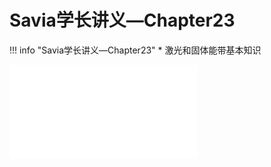 # Savia学长讲义—Chapter23
!!! info "Savia学长讲义—Chapter23"
    * 激光和固体能带基本知识

<object data="第 23 章 激光和固体能带基本知识.pdf" type="application/pdf" width="100%" height="800">
    <embed src="第 23 章 激光和固体能带基本知识.pdf" type="application/pdf" />
</object>